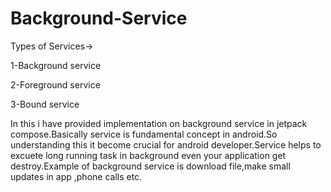 # Background-Service
Types of Services->

1-Background service

2-Foreground service 

3-Bound service 

In this i have provided implementation on background service in jetpack compose.Basically service is fundamental concept in android.So understanding this it become crucial for android developer.Service helps to  excuete long running task in background even your application get destroy.Example of background service is download file,make small updates in app ,phone calls etc.  
